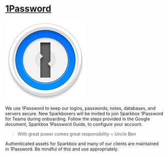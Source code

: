 [1Password][1password]
=====

[![1password][1password_image]][1password]

We use 1Password to keep our logins, passwords, notes, databases, and servers secure. New Sparkboxers will be invited to join Sparkbox 1Password for Teams during onboarding. Follow the steps provided in the Google document, Sparkbox 1Password Guide, to configure your account.

> With great power comes great responsibility
> ~ Uncle Ben

Authenticated assets for Sparkbox and many of our clients are maintained in 1Password.  Be mindful of this and use appropriately.

[1password]: https://1password.com
[1password_image]: ./1Password.png
